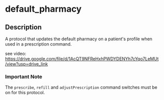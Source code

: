 default_pharmacy
================

## Description

A protocol that updates the default pharmacy on a patient's profile when used in a prescription command.

see video: https://drive.google.com/file/d/1AcQT9NFReHxhPWDYDENYh7cYqo7LeMUt/view?usp=drive_link

### Important Note

The `prescribe`, `refill` and `adjustPrescription` command switches must be on for this protocol.
